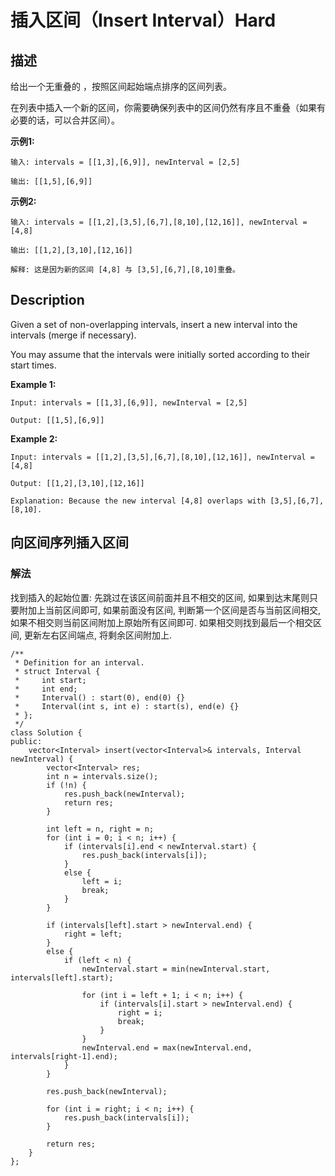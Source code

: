 # 插入区间（Insert Interval）Hard
## 描述
给出一个无重叠的 ，按照区间起始端点排序的区间列表。

在列表中插入一个新的区间，你需要确保列表中的区间仍然有序且不重叠（如果有必要的话，可以合并区间）。

**示例1:**
```
输入: intervals = [[1,3],[6,9]], newInterval = [2,5]

输出: [[1,5],[6,9]]

```

**示例2:**
```
输入: intervals = [[1,2],[3,5],[6,7],[8,10],[12,16]], newInterval = [4,8]

输出: [[1,2],[3,10],[12,16]]

解释: 这是因为新的区间 [4,8] 与 [3,5],[6,7],[8,10]重叠。
```

## Description
Given a set of non-overlapping intervals, insert a new interval into the intervals (merge if necessary).

You may assume that the intervals were initially sorted according to their start times.

**Example 1:**
```
Input: intervals = [[1,3],[6,9]], newInterval = [2,5]

Output: [[1,5],[6,9]]
```


**Example 2:**
```
Input: intervals = [[1,2],[3,5],[6,7],[8,10],[12,16]], newInterval = [4,8]

Output: [[1,2],[3,10],[12,16]]

Explanation: Because the new interval [4,8] overlaps with [3,5],[6,7],[8,10].
```


## 向区间序列插入区间
### 解法
找到插入的起始位置: 先跳过在该区间前面并且不相交的区间, 如果到达末尾则只要附加上当前区间即可, 如果前面没有区间, 判断第一个区间是否与当前区间相交, 如果不相交则当前区间附加上原始所有区间即可. 如果相交则找到最后一个相交区间, 更新左右区间端点, 将剩余区间附加上.
```
/**
 * Definition for an interval.
 * struct Interval {
 *     int start;
 *     int end;
 *     Interval() : start(0), end(0) {}
 *     Interval(int s, int e) : start(s), end(e) {}
 * };
 */
class Solution {
public:
    vector<Interval> insert(vector<Interval>& intervals, Interval newInterval) {
        vector<Interval> res;
        int n = intervals.size();
        if (!n) {
            res.push_back(newInterval);
            return res;
        }
        
        int left = n, right = n;
        for (int i = 0; i < n; i++) {
            if (intervals[i].end < newInterval.start) {
                res.push_back(intervals[i]);
            }
            else {
                left = i;
                break;
            }
        }
        
        if (intervals[left].start > newInterval.end) {
            right = left;
        }
        else {
            if (left < n) {
                newInterval.start = min(newInterval.start, intervals[left].start);

                for (int i = left + 1; i < n; i++) {
                    if (intervals[i].start > newInterval.end) {
                        right = i;
                        break;
                    }
                }
                newInterval.end = max(newInterval.end, intervals[right-1].end);
            }
        }
        
        res.push_back(newInterval);
        
        for (int i = right; i < n; i++) {
            res.push_back(intervals[i]);
        }
        
        return res;
    }
};
```